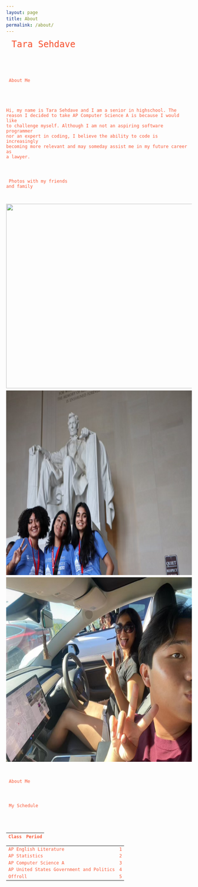 ```yaml
---
layout: page
title: About
permalink: /about/
---
```


<code style= "color: #f64f2c; font-size:24px"> Tara Sehdave

<code style= "color: #f95b39; font-size:12px"> About Me

Hi, my name is Tara Sehdave and I am a senior in highschool. The reason I decided to take AP Computer Science A is because I would like to challenge myself. Although I am not an aspiring software programmer nor an expert in coding, I believe the ability to code is increasingly becoming more relevant and may someday assist me in my future career as a lawyer. 

<code style= "color: #f95b39; font-size:12px"> Photos with my friends and family 

<img src="../images/IMG_2410.png" height="500px" width="660px"/>
<img src="../images/IMG_9225.png" height="500px" width="660px"/>
<img src="../images/IMG_9696.png" height="500px" width="660px"/>


<code style= "color: #f95b39; font-size:12px"> About Me

<code style= "color: #f95b39; font-size:12px"> My Schedule 

| Class       | Period 
| ----------- |:-------|
| AP English Literature      |   1      |
| AP Statistics        |   2      |
| AP Computer Science A      |   3      |
| AP United States Government and Politics     |   4      |
| Offroll   |   5      |

